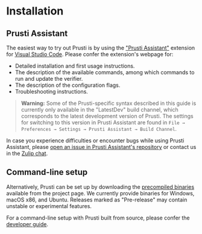 # Installation

## Prusti Assistant

The easiest way to try out Prusti is by using the ["Prusti Assistant"](https://marketplace.visualstudio.com/items?itemName=viper-admin.prusti-assistant) extension for [Visual Studio Code](https://code.visualstudio.com/). Please confer the extension's webpage for:
* Detailed installation and first usage instructions.
* The description of the available commands, among which commands to run and update the verifier.
* The description of the configuration flags.
* Troubleshooting instructions.

> **Warning:** Some of the Prusti-specific syntax described in this guide is currently only available in the "LatestDev" build channel, which corresponds to the latest development version of Prusti.
> The settings for switching to this version in Prusti Assistant are found in
> `File → Preferences → Settings → Prusti Assistant → Build Channel`.

In case you experience difficulties or encounter bugs while using Prusti Assistant, please [open an issue in Prusti Assistant's repository](https://github.com/viperproject/prusti-assistant/issues) or contact us in the [Zulip chat](https://prusti.zulipchat.com/).

## Command-line setup

Alternatively, Prusti can be set up by downloading the [precompiled binaries](https://github.com/viperproject/prusti-dev/releases) available from the project page. We currently provide binaries for Windows, macOS x86, and Ubuntu. Releases marked as "Pre-release" may contain unstable or experimental features.

For a command-line setup with Prusti built from source, please confer the [developer guide](https://viperproject.github.io/prusti-dev/dev-guide/development/setup.html).
